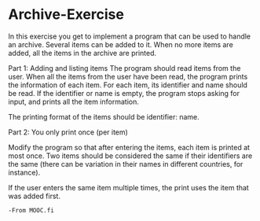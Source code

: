 # Archive-Exercise

In this exercise you get to implement a program that can be used to handle an archive. Several items can be added to it. When no more items are added, all the items in the archive are printed.

Part 1: Adding and listing items
  The program should read items from the user. When all the items from the user have been read, the program prints the information of each item. 
  For each item, its identifier and name should be read. If the identifier or name is empty, the program stops asking for input, and prints all the item information.

  The printing format of the items should be identifier: name.

Part 2: You only print once (per item)

  Modify the program so that after entering the items, each item is printed at most once. Two items should be considered the same if their identifiers are the same   (there can be variation in their names in different countries, for instance).

  If the user enters the same item multiple times, the print uses the item that was added first.

    -From MOOC.fi
